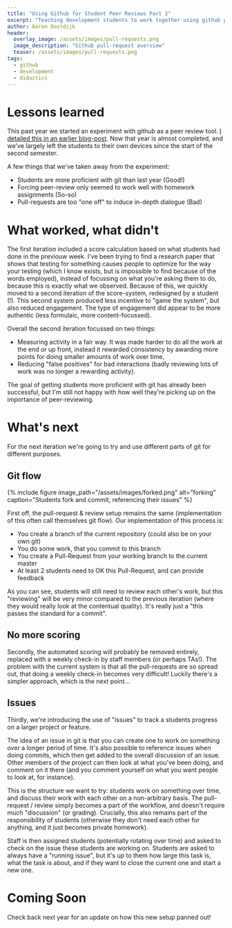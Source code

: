 ```yaml
---
title: "Using Github for Student Peer Reviews Part 2"
excerpt: "Teaching development students to work together using github pull-requests as a peer-review tool (2/...)"
author: Aaron Oostdijk
header:
  overlay_image: /assets/images/pull-requests.png
  image_description: "Github pull-request overview"
  teaser: /assets/images/pull-requests.png
tags: 
  - github
  - development
  - didactics
---
```


<style type="text/css">
.image-left {
  display: block;
  margin-left: auto;
  margin-right: auto;
  float: right;
}
</style>

# Lessons learned
This past year we started an experiment with github as a peer review tool. [I detailed this in an earlier blog-post](https://pong.hku.nl/blog/GithubForStudentPeerReview/). Now that year is almost completed, and we've largely left the students to their own devices since the start of the second semester.

A few things that we've taken away from the experiment:
 * Students are more proficient with git than last year  (Good!)
 * Forcing peer-review only seemed to work well with homework assignments (So-so)
 * Pull-requests are too "one off" to induce in-depth dialogue (Bad)

# What worked, what didn't
The first iteration included a score calculation based on what students had done in the previouw week. I've been trying to find a research paper that shows that testing for something causes people to optimize for the way your testing (which I know exists, but is impossible to find because of the words employed), instead of focussing on what you're asking them to do, because this is exactly what we observed. Because of this, we quickly moved to a second iteration of the score-system, redesigned by a student (!). This second system produced less incentive to "game the system", but also reduced engagement. The type of engagement did appear to be more authentic (less formulaic, more content-focussed).

Overall the second iteration focussed on two things: 
 * Measuring activity in a fair way. It was made harder to do all the work at the end or up front, instead it rewarded consistency by awarding more points for doing smaller amounts of work over time, 
 * Reducing "false positives" for bad interactions (badly reviewing lots of work was no longer a rewarding activity).

The goal of getting students more proficient with git has already been successful, but I'm still not happy with how well they're picking up on the importance of peer-reviewing.

# What's next
For the next iteration we're going to try and use different parts of git for different purposes.

## Git flow
{% include figure image_path="/assets/images/forked.png" alt="forking" caption="Students fork and commit, referencing their issues" %}

First off, the pull-request & review setup remains the same (implementation of this often call themselves git flow). Our implementation of this process is:
 * You create a branch of the current repository (could also be on your own git)
 * You do some work, that you commit to this branch
 * You create a Pull-Request from your working branch to the current master
 * At least 2 students need to OK this Pull-Request, and can provide feedback

As you can see, students will still need to review each other's work, but this "reviewing" will be very minor compared to the previous iteration (where they would really look at the contentual quality). It's really just a "this passes the standard for a commit".

## No more scoring
Secondly, the automated scoring will probably be removed entirely, replaced with a weekly check-in by staff members (or perhaps TAs!). The problem with the current system is that all the pull-requests are so spread out, that doing a weekly check-in becomes very difficult! Luckily there's a simpler approach, which is the next point...

## Issues
Thirdly, we're introducing the use of "issues" to track a students progress on a larger project or feature.

The idea of an issue in git is that you can create one to work on something over a longer period of time. It's also possible to reference issues when doing commits, which then get added to the overall discussion of an issue. Other members of the project can then look at what you've been doing, and comment on it there (and you comment yourself on what you want people to look at, for instance).

This is the structure we want to try: students work on something over time, and discuss their work with each other on a non-arbitrary basis. The pull-request / review simply becomes a part of the workflow, and doesn't require much "discussion" (or grading). Crucially, this also remains part of the responsibility of students (otherwise they don't need each other for anything, and it just becomes private homework).

Staff is then assigned students (potentially rotating over time) and asked to check on the issue these students are working on. Students are asked to always have a "running issue", but it's up to them how large this task is, what the task is about, and if they want to close the current one and start a new one.

# Coming Soon 
Check back next year for an update on how this new setup panned out!